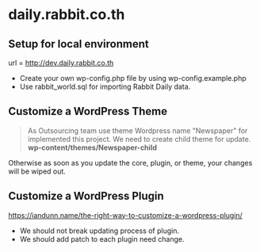 # daily.rabbit.co.th

## Setup for local environment
url = http://dev.daily.rabbit.co.th

- Create your own wp-config.php file by using wp-config.example.php
- Use rabbit_world.sql for importing Rabbit Daily data.

## Customize a WordPress Theme
> As Outsourcing team use theme Wordpress name "Newspaper" for implemented this project.
We need to create child theme for update.
__wp-content/themes/Newspaper-child__

Otherwise as soon as you update the core, plugin, or theme, your changes will be wiped out.

## Customize a WordPress Plugin
https://iandunn.name/the-right-way-to-customize-a-wordpress-plugin/

- We should not break updating process of plugin.
- We should add patch to each plugin need change.

